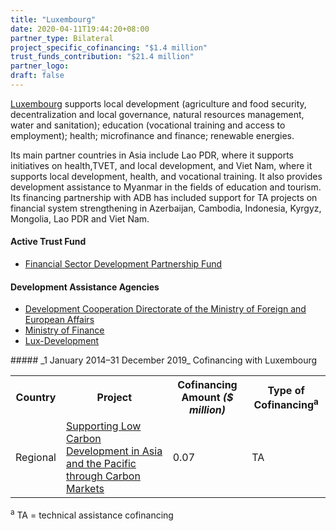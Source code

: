 ```yaml
---
title: "Luxembourg"
date: 2020-04-11T19:44:20+08:00
partner_type: Bilateral
project_specific_cofinancing: "$1.4 million"
trust_funds_contribution: "$21.4 million"
partner_logo:
draft: false
---
```

[Luxembourg](https://www.adb.org/publications/luxembourg-fact-sheet) supports local development (agriculture and food security, decentralization and local governance, natural resources management, water and sanitation); education (vocational training and access to employment); health; microfinance and finance; renewable energies.

Its main partner countries in Asia include Lao PDR, where it supports initiatives on health,TVET, and local development, and Viet Nam, where it supports local development, health, and vocational training. It also provides development assistance to Myanmar in the fields of education and tourism. Its financing partnership with ADB has included support for TA projects on financial system strengthening in Azerbaijan, Cambodia, Indonesia, Kyrgyz, Mongolia, Lao PDR and Viet Nam. 

#### Active Trust Fund

* [Financial Sector Development Partnership Fund](./modalities/trust-funds/multi-partner-trust-funds/#fsdpf) 
 
#### Development Assistance Agencies
 
* [Development Cooperation Directorate of the Ministry of Foreign and European Affairs](https://cooperation.gouvernement.lu/en.html) 
* [Ministry of Finance](https://mfin.gouvernement.lu/en.html)  
* [Lux-Development](https://luxdev.lu/en/home)  

<split>
##### _1 January 2014–31 December 2019_ Cofinancing with Luxembourg

<table class="table dr-partner-table">

<tr>
<th>Country</th>
<th>Project</th>
<th>Cofinancing Amount <em>($ million)</em></th>
<th>Type of Cofinancing<sup>a</sup></th>
</tr>
<tr>
<td>Regional</td>
<td><a href="https://www.adb.org/projects/49270-001/main" target="_parent">Supporting Low Carbon Development in Asia and the Pacific through Carbon Markets</a></td>
<td>0.07 </td>
<td>TA</td>
</tr>
</table>

<p class="dr-footnote"><sup>a</sup> TA = technical assistance cofinancing</p>